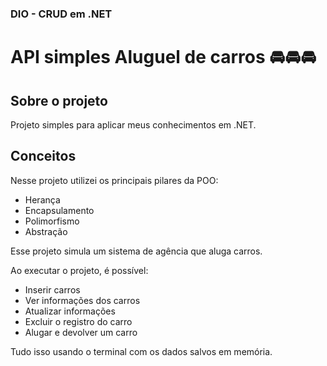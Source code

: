 ### DIO - CRUD em .NET

# API simples Aluguel de carros :oncoming_automobile::oncoming_automobile::oncoming_automobile:

## Sobre o projeto

Projeto simples para aplicar meus conhecimentos em .NET.

## Conceitos

Nesse projeto utilizei os principais pilares da POO:
- Herança
- Encapsulamento
- Polimorfismo
- Abstração

Esse projeto simula um sistema de agência que aluga carros.

Ao executar o projeto, é possível:
- Inserir carros
- Ver informações dos carros
- Atualizar informações
- Excluir o registro do carro
- Alugar e devolver um carro

Tudo isso usando o terminal com os dados salvos em memória.
